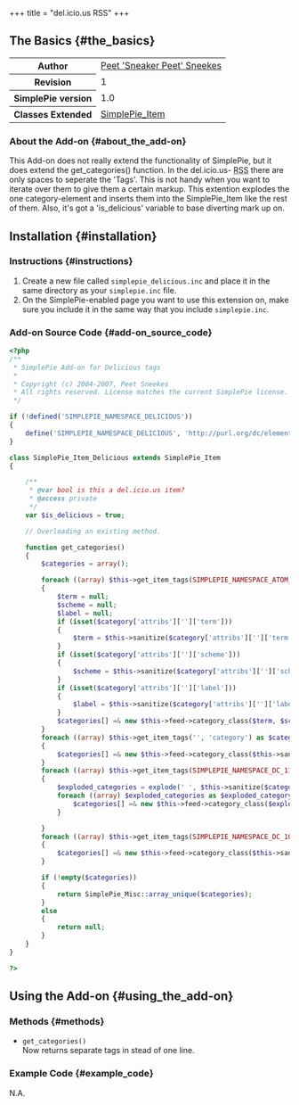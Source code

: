 +++
title = "del.icio.us RSS"
+++

## The Basics {#the_basics}

<table class="inline">
<tbody>
<tr>
<th>Author</th>
<td><a href="http://beta.sneakerpeet.com">Peet 'Sneaker Peet' Sneekes</a></td>
</tr>
<tr>
<th>Revision</th>
<td>1</td>
</tr>
<tr>
<th>SimplePie version</th>
<td>1.0</td>
</tr>
<tr>
<th>Classes Extended</th>
<td><a href="@/wiki/reference/simplepie_item/_index.md">SimplePie_Item</a></td>
</tr>
</tbody>
</table>

### About the Add-on {#about_the_add-on}

This Add-on does not really extend the functionality of SimplePie, but it does extend the get_categories() function. In the del.icio.us- <abbr title="Rich Site Summary">RSS</abbr> there are only spaces to seperate the 'Tags'. This is not handy when you want to iterate over them to give them a certain markup. This extention explodes the one category-element and inserts them into the SimplePie_Item like the rest of them. Also, it's got a 'is_delicious' variable to base diverting mark up on.

## Installation {#installation}

### Instructions {#instructions}

1.  Create a new file called `simplepie_delicious.inc` and place it in the same directory as your `simplepie.inc` file.
2.  On the SimplePie-enabled page you want to use this extension on, make sure you include it in the same way that you include `simplepie.inc`.

### Add-on Source Code {#add-on_source_code}

```php
<?php
/**
 * SimplePie Add-on for Delicious tags
 *
 * Copyright (c) 2004-2007, Peet Sneekes
 * All rights reserved. License matches the current SimplePie license.
 */

if (!defined('SIMPLEPIE_NAMESPACE_DELICIOUS'))
{
    define('SIMPLEPIE_NAMESPACE_DELICIOUS', 'http://purl.org/dc/elements/1.1/');
}

class SimplePie_Item_Delicious extends SimplePie_Item
{

    /**
     * @var bool is this a del.icio.us item?
     * @access private
     */
    var $is_delicious = true;

    // Overloading an existing method.

    function get_categories()
    {
        $categories = array();

        foreach ((array) $this->get_item_tags(SIMPLEPIE_NAMESPACE_ATOM_10, 'category') as $category)
        {
            $term = null;
            $scheme = null;
            $label = null;
            if (isset($category['attribs']['']['term']))
            {
                $term = $this->sanitize($category['attribs']['']['term'], SIMPLEPIE_CONSTRUCT_TEXT);
            }
            if (isset($category['attribs']['']['scheme']))
            {
                $scheme = $this->sanitize($category['attribs']['']['scheme'], SIMPLEPIE_CONSTRUCT_TEXT);
            }
            if (isset($category['attribs']['']['label']))
            {
                $label = $this->sanitize($category['attribs']['']['label'], SIMPLEPIE_CONSTRUCT_TEXT);
            }
            $categories[] =& new $this->feed->category_class($term, $scheme, $label);
        }
        foreach ((array) $this->get_item_tags('', 'category') as $category)
        {
            $categories[] =& new $this->feed->category_class($this->sanitize($category['data'], SIMPLEPIE_CONSTRUCT_TEXT), null, null);
        }
        foreach ((array) $this->get_item_tags(SIMPLEPIE_NAMESPACE_DC_11, 'subject') as $category)
        {
            $exploded_categories = explode(' ', $this->sanitize($category['data'], SIMPLEPIE_CONSTRUCT_TEXT));
            foreach ((array) $exploded_categories as $exploded_category) {
                $categories[] =& new $this->feed->category_class($exploded_category, null, null);
            }

        }
        foreach ((array) $this->get_item_tags(SIMPLEPIE_NAMESPACE_DC_10, 'subject') as $category)
        {
            $categories[] =& new $this->feed->category_class($this->sanitize($category['data'], SIMPLEPIE_CONSTRUCT_TEXT), null, null);
        }

        if (!empty($categories))
        {
            return SimplePie_Misc::array_unique($categories);
        }
        else
        {
            return null;
        }
    }
}

?>
```

## Using the Add-on {#using_the_add-on}

### Methods {#methods}

- `get_categories()`  
  Now returns separate tags in stead of one line.

### Example Code {#example_code}

N.A.
